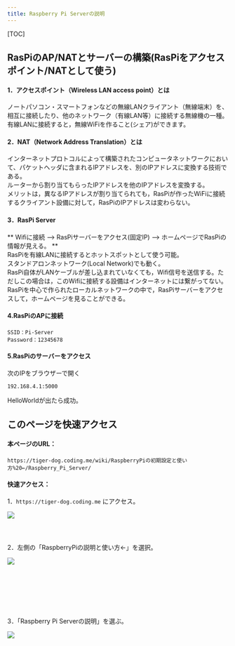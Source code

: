 ```yaml
---
title: Raspberry Pi Serverの説明
---
```

[TOC]
## RasPiのAP/NATとサーバーの構築(RasPiをアクセスポイント/NATとして使う)
#### 1．アクセスポイント（Wireless LAN access point）とは
ノートパソコン・スマートフォンなどの無線LANクライアント（無線端末）を、相互に接続したり、他のネットワーク（有線LAN等）に接続する無線機の一種。   
有線LANに接続すると，無線WiFiを作ること(シェア)ができます。  

#### 2．NAT（Network Address Translation）とは
インターネットプロトコルによって構築されたコンピュータネットワークにおいて、パケットヘッダに含まれるIPアドレスを、別のIPアドレスに変換する技術である。   
ルーターから割り当てもらったIPアドレスを他のIPアドレスを変換する。  
メリットは，異なるIPアドレスが割り当てられても，RasPiが作ったWiFiに接続するクライアント設備に対して，RasPiのIPアドレスは変わらない。  
#### 3．RasPi Server
** Wifiに接続 --> RasPiサーバーをアクセス(固定IP) --> ホームページでRasPiの情報が見える。 **    
RasPiを有線LANに接続するとホットスポットとして使う可能。  
スタンドアロンネットワーク(Local Network)でも動く。  
RasPi自体がLANケーブルが差し込まれていなくても，Wifi信号を送信する。ただしこの場合は，このWifiに接続する設備はインターネットには繋がってない。RasPiを中心で作られたローカルネットワークの中で，RasPiサーバーをアクセスして，ホームページを見ることができる。  

#### 4.RasPiのAPに接続
```
SSID：Pi-Server  
Password：12345678
```

#### 5.RasPiのサーバーをアクセス
次のIPをブラウザーで開く  
```
192.168.4.1:5000
```
HelloWorldが出たら成功。

## このページを快速アクセス
#### 本ページのURL：
` https://tiger-dog.coding.me/wiki/RaspberryPiの初期設定と使い方%20←/Raspberry_Pi_Server/ `

#### 快速アクセス：

1．`https://tiger-dog.coding.me` にアクセス。    

<img src="http://q48hgww4y.bkt.clouddn.com/markdown-img-paste-20200123234746879.png"  align='left' />
  <br>
　<br> 　<br>

2．左側の「RaspberryPiの説明と使い方←」を選択。  

<img src="http://q48hgww4y.bkt.clouddn.com/markdown-img-paste-20200123235112504.png" align='left'/>   　
　<br>
　<br>
　<br>
　<br>
　<br>
　<br>

3．「Raspberry Pi Serverの説明」を選ぶ。  

<img src="http://q48hgww4y.bkt.clouddn.com/markdown-img-paste-20200123235214715.png"  style='left'/>  　　
